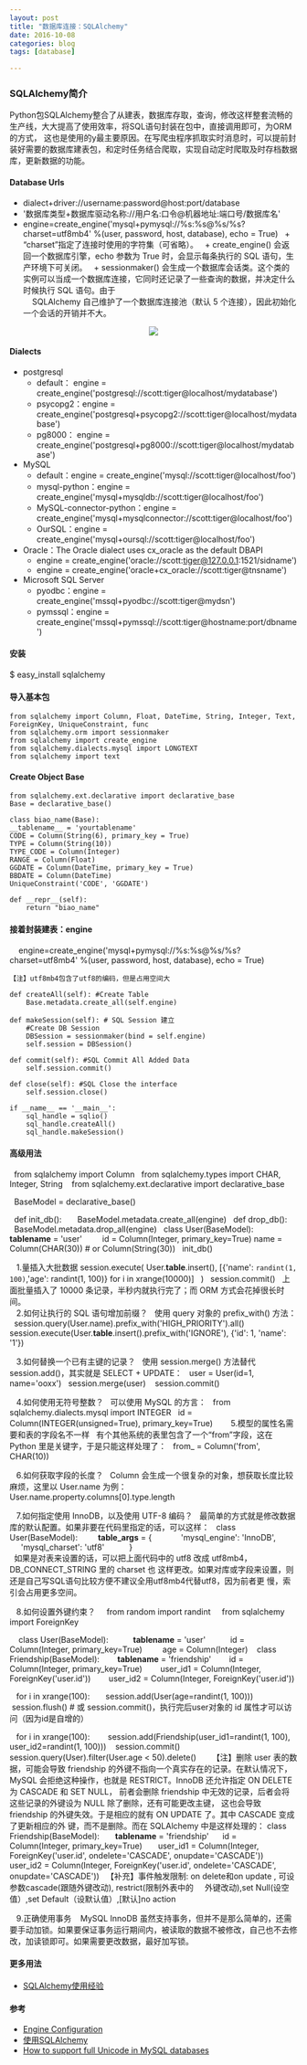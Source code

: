 ```yaml
---
layout: post
title: "数据库连接：SQLAlchemy"
date: 2016-10-08
categories: blog
tags: [database]

---
```




### SQLAlchemy简介
Python包SQLAlchemy整合了从建表，数据库存取，查询，修改这样整套流畅的生产线，大大提高了使用效率，将SQL语句封装在包中，直接调用即可，为ORM的方式，
这也是使用的y最主要原因。在写爬虫程序抓取实时消息时，可以提前封装好需要的数据库建表包，和定时任务结合爬取，实现自动定时爬取及时存档数据库，更新数据的功能。

#### Database Urls
- dialect+driver://username:password@host:port/database
- '数据库类型+数据库驱动名称://用户名:口令@机器地址:端口号/数据库名'
-  engine=create_engine('mysql+pymysql://%s:%s@%s/%s?charset=utf8mb4' %(user, password, host, database), echo = True)
   +  “charset”指定了连接时使用的字符集（可省略）。
   +  create_engine() 会返回一个数据库引擎，echo 参数为 True 时，会显示每条执行的 SQL 语句，生产环境下可关闭。
   +  sessionmaker() 会生成一个数据库会话类。这个类的实例可以当成一个数据库连接，它同时还记录了一些查询的数据，并决定什么时候执行 SQL 语句。由于              
      SQLAlchemy 自己维护了一个数据库连接池（默认 5 个连接），因此初始化一个会话的开销并不大。

<center>
    <p><img src="https://raw.githubusercontent.com/squirrelmaster/squirrelmaster.github.io/master/img/sqla_engine_arch.png" align="center"></p>
</center>


#### Dialects
- postgresql
  + default： engine = create_engine('postgresql://scott:tiger@localhost/mydatabase')
  + psycopg2：engine = create_engine('postgresql+psycopg2://scott:tiger@localhost/mydatabase')
  + pg8000： engine = create_engine('postgresql+pg8000://scott:tiger@localhost/mydatabase')
- MySQL
  + default：engine = create_engine('mysql://scott:tiger@localhost/foo')
  + mysql-python：engine = create_engine('mysql+mysqldb://scott:tiger@localhost/foo')
  + MySQL-connector-python：engine = create_engine('mysql+mysqlconnector://scott:tiger@localhost/foo')
  + OurSQL：engine = create_engine('mysql+oursql://scott:tiger@localhost/foo')
- Oracle：The Oracle dialect uses cx_oracle as the default DBAPI
  + engine = create_engine('oracle://scott:tiger@127.0.0.1:1521/sidname')
  + engine = create_engine('oracle+cx_oracle://scott:tiger@tnsname')
- Microsoft SQL Server
  + pyodbc：engine = create_engine('mssql+pyodbc://scott:tiger@mydsn')
  + pymssql：engine = create_engine('mssql+pymssql://scott:tiger@hostname:port/dbname')

#### 安装
$ easy_install sqlalchemy

#### 导入基本包 
    from sqlalchemy import Column, Float, DateTime, String, Integer, Text, ForeignKey, UniqueConstraint, func
    from sqlalchemy.orm import sessionmaker
    from sqlalchemy import create_engine
    from sqlalchemy.dialects.mysql import LONGTEXT
    from sqlalchemy import text

#### Create Object Base
    from sqlalchemy.ext.declarative import declarative_base
    Base = declarative_base()
    
    class biao_name(Base):
    __tablename__ = 'yourtablename'
    CODE = Column(String(6), primary_key = True)
    TYPE = Column(String(10))
    TYPE_CODE = Column(Integer)
    RANGE = Column(Float)
    GGDATE = Column(DateTime, primary_key = True)
    BBDATE = Column(DateTime)
    UniqueConstraint('CODE', 'GGDATE')

    def __repr__(self):
        return "biao_name"
	
#### 接着封装建表：engine

     engine=create_engine('mysql+pymysql://%s:%s@%s/%s?charset=utf8mb4' %(user, password, host, database), echo = True)
    
    【注】utf8mb4包含了utf8的编码，但是占用空间大

    def createAll(self): #Create Table
        Base.metadata.create_all(self.engine)
    
    def makeSession(self): # SQL Session 建立
        #Create DB Session
        DBSession = sessionmaker(bind = self.engine)
        self.session = DBSession()
    
    def commit(self): #SQL Commit All Added Data
        self.session.commit()
    
    def close(self): #SQL Close the interface
        self.session.close()

    if __name__ == '__main__':
	    sql_handle = sqlio()
	    sql_handle.createAll()
	    sql_handle.makeSession()

#### 高级用法
    from sqlalchemy import Column
    from sqlalchemy.types import CHAR, Integer, String
    from sqlalchemy.ext.declarative import declarative_base
    
    BaseModel = declarative_base()
    
    def init_db():
        BaseModel.metadata.create_all(engine)
    def drop_db():
        BaseModel.metadata.drop_all(engine)
    class User(BaseModel):
          __tablename__ = 'user'
          id = Column(Integer, primary_key=True)
	   name = Column(CHAR(30)) # or Column(String(30))
    init_db()
    
    1.量插入大批数据
    session.execute(
    User.__table__.insert(),
    [{'name': `randint(1, 100)`,'age': randint(1, 100)} for i in xrange(10000)]
    )
    session.commit()
    上面批量插入了 10000 条记录，半秒内就执行完了；而 ORM 方式会花掉很长时间。
    
    2.如何让执行的 SQL 语句增加前缀？
    使用 query 对象的 prefix_with() 方法：
    session.query(User.name).prefix_with('HIGH_PRIORITY').all()
    session.execute(User.__table__.insert().prefix_with('IGNORE'), {'id': 1, 'name': '1'})

    3.如何替换一个已有主键的记录？
    使用 session.merge() 方法替代 session.add()，其实就是 SELECT + UPDATE：
    user = User(id=1, name='ooxx')
    session.merge(user)
    session.commit()
    
    4.如何使用无符号整数？
    可以使用 MySQL 的方言：
    from sqlalchemy.dialects.mysql import INTEGER
    id = Column(INTEGER(unsigned=True), primary_key=True)
    
    5.模型的属性名需要和表的字段名不一样
    有个其他系统的表里包含了一个“from”字段，这在 Python 里是关键字，于是只能这样处理了：
    from_ = Column('from', CHAR(10))
    
    6.如何获取字段的长度？
    Column 会生成一个很复杂的对象，想获取长度比较麻烦，这里以 User.name 为例：
    User.name.property.columns[0].type.length

    7.如何指定使用 InnoDB，以及使用 UTF-8 编码？
    最简单的方式就是修改数据库的默认配置。如果非要在代码里指定的话，可以这样：
    class User(BaseModel):
          __table_args__ = {
               'mysql_engine': 'InnoDB',
               'mysql_charset': 'utf8'
           }	   
    如果是对表来设置的话，可以把上面代码中的 utf8 改成 utf8mb4，DB_CONNECT_STRING 里的 charset 也
    这样更改。如果对库或字段来设置，则还是自己写SQL语句比较方便不建议全用utf8mb4代替utf8，因为前者更
    慢，索引会占用更多空间。

    8.如何设置外键约束？
     from random import randint
     from sqlalchemy import ForeignKey
     
     class User(BaseModel):
           __tablename__ = 'user'
           id = Column(Integer, primary_key=True)
           age = Column(Integer)
     class Friendship(BaseModel):
          __tablename__ = 'friendship'
          id = Column(Integer, primary_key=True)
          user_id1 = Column(Integer, ForeignKey('user.id'))
          user_id2 = Column(Integer, ForeignKey('user.id'))
	  
     for i in xrange(100):
         session.add(User(age=randint(1, 100)))
     session.flush() # 或 session.commit()，执行完后user对象的 id 属性才可以访问（因为id是自增的）
    
     for i in xrange(100):
         session.add(Friendship(user_id1=randint(1, 100), user_id2=randint(1, 100)))
     session.commit()
     session.query(User).filter(User.age < 50).delete()   
     【注】删除 user 表的数据，可能会导致 friendship 的外键不指向一个真实存在的记录。在默认情况下，
     MySQL 会拒绝这种操作，也就是 RESTRICT。InnoDB 还允许指定 ON DELETE 为 CASCADE 和 SET NULL，
     前者会删除 friendship 中无效的记录，后者会将这些记录的外键设为 NULL 除了删除，还有可能更改主键，
     这也会导致 friendship 的外键失效。于是相应的就有 ON UPDATE 了。其中 CASCADE 变成了更新相应的外
     键，而不是删除。而在 SQLAlchemy 中是这样处理的：
     class Friendship(BaseModel):
        __tablename__ = 'friendship'
        id = Column(Integer, primary_key=True)
        user_id1 = Column(Integer, ForeignKey('user.id', ondelete='CASCADE', onupdate='CASCADE'))
        user_id2 = Column(Integer, ForeignKey('user.id', ondelete='CASCADE', onupdate='CASCADE'))
    【补充】事件触发限制: on delete和on update , 可设参数cascade(跟随外键改动), restrict(限制外表中的
     外键改动),set Null(设空值）,set Default（设默认值）,[默认]no action
      
    9.正确使用事务
    MySQL InnoDB 虽然支持事务，但并不是那么简单的，还需要手动加锁。如果要保证事务运行期间内，被读取的数据不被修改，自己也不去修改，加读锁即可。如果需要更改数据，最好加写锁。
 


#### 更多用法
- [SQLAlchemy使用经验](http://www.keakon.net/2012/12/03/SQLAlchemy使用经验)

#### 参考 
- [Engine Configuration](http://docs.sqlalchemy.org/en/rel_1_0/core/engines.html)
- [使用SQLAlchemy](http://www.liaoxuefeng.com/wiki/001374738125095c955c1e6d8bb493182103fac9270762a000/0014021031294178f993c85204e4d1b81ab032070641ce5000)
- [How to support full Unicode in MySQL databases](http://www.keakon.net/2012/12/03/SQLAlchemy使用经验)


